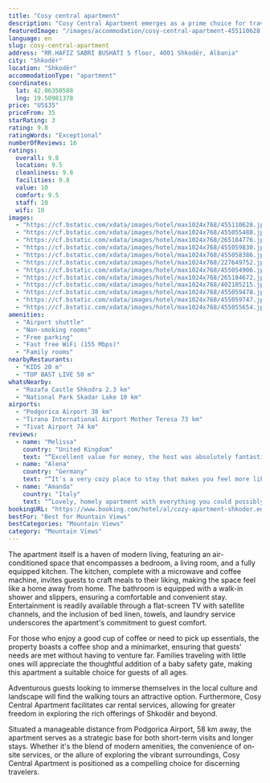 ```yaml
---
title: "Cosy central apartment"
description: "Cosy Central Apartment emerges as a prime choice for travelers seeking a blend of comfort and convenience in the heart of Shkodër, located just 48 km from the Port of Bar."
featuredImage: "/images/accommodation/cosy-central-apartment-455110628.jpg"
language: en
slug: cosy-central-apartment
address: "RR.HAFIZ SABRI BUSHATI 5 floor, 4001 Shkodër, Albania"
city: "Shkodër"
location: "Shkodër"
accommodationType: "apartment"
coordinates:
  lat: 42.06350588
  lng: 19.50981378
price: "US$35"
priceFrom: 35
starRating: 3
rating: 9.8
ratingWords: "Exceptional"
numberOfReviews: 16
ratings:
  overall: 9.8
  location: 9.5
  cleanliness: 9.8
  facilities: 9.8
  value: 10
  comfort: 9.5
  staff: 10
  wifi: 10
images:
  - "https://cf.bstatic.com/xdata/images/hotel/max1024x768/455110628.jpg?k=56304a6ddb19cd22c83db922ac2757de276cc90c5e486670467a9a8a55684f6d&o=&hp=1"
  - "https://cf.bstatic.com/xdata/images/hotel/max1024x768/455055488.jpg?k=ba86ae513d59ab9547def03aa9716c14bc010cbc757ee54c00b8d7fb7d30b800&o=&hp=1"
  - "https://cf.bstatic.com/xdata/images/hotel/max1024x768/265184776.jpg?k=a13dd9ac30f20da965a5537bd090285c004bc88530fd2546cd43aa53f5adbc24&o=&hp=1"
  - "https://cf.bstatic.com/xdata/images/hotel/max1024x768/455059830.jpg?k=08b99725096dbb1d375da693b01d5aac590eb55f80dbde3254f790067acf554e&o=&hp=1"
  - "https://cf.bstatic.com/xdata/images/hotel/max1024x768/455058386.jpg?k=2db084597bc1da4bba3642cdc5bc104d7fada93d531e130a6cd92adbc494c4ff&o=&hp=1"
  - "https://cf.bstatic.com/xdata/images/hotel/max1024x768/227649752.jpg?k=ab6d83cc395ef95050249ea1c278b5c4014e14e6a4db48cdd770b32694ac3440&o=&hp=1"
  - "https://cf.bstatic.com/xdata/images/hotel/max1024x768/455054906.jpg?k=a850fe1af84992b0d3ed5e941304afd54ff2879795abf45df3625f65a29d6962&o=&hp=1"
  - "https://cf.bstatic.com/xdata/images/hotel/max1024x768/265184672.jpg?k=12b0e504abd5c120392cd1af92e91826c70a69a1f75fd5323ca460d351c75342&o=&hp=1"
  - "https://cf.bstatic.com/xdata/images/hotel/max1024x768/402105215.jpg?k=31cd5590c268017aa0f1552e04b930d732e109dc3b23271f25131f0457b95123&o=&hp=1"
  - "https://cf.bstatic.com/xdata/images/hotel/max1024x768/455059478.jpg?k=6b5c6bf94531c883cafce114000b346780c4f48cef8fb649117b9728d69853f6&o=&hp=1"
  - "https://cf.bstatic.com/xdata/images/hotel/max1024x768/455059747.jpg?k=5660d3d8498d83788ec604376ca06477be0f8eb23b731851d88ed098b53ff3ab&o=&hp=1"
  - "https://cf.bstatic.com/xdata/images/hotel/max1024x768/455055654.jpg?k=a4eabf2597c8f512d298fe785533cf6b4890d0e82a7c3f5c58de4cd36e7bdc65&o=&hp=1"
amenities:
  - "Airport shuttle"
  - "Non-smoking rooms"
  - "Free parking"
  - "Fast free WiFi (155 Mbps)"
  - "Family rooms"
nearbyRestaurants:
  - "KIDS 20 m"
  - "TOP BAST LIVE 50 m"
whatsNearby:
  - "Rozafa Castle Shkodra 2.3 km"
  - "National Park Skadar Lake 10 km"
airports:
  - "Podgorica Airport 38 km"
  - "Tirana International Airport Mother Teresa 73 km"
  - "Tivat Airport 74 km"
reviews:
  - name: "Melissa"
    country: "United Kingdom"
    text: "“Excellent value for money, the host was absolutely fantastic. She was super helpful and organised a wonderful trip for us to Theth for a very reasonable price. We had a private tour and went to a magnificent waterfall and canyon. Our host Brikela...”"
  - name: "Alena"
    country: "Germany"
    text: "“It's a very cozy place to stay that makes you feel more like staying at friends' house. We felt very comfortable and you will find everything you need in the apartment due to the good facilities. The welcome was very warm and we were helped...”"
  - name: "Amanda"
    country: "Italy"
    text: "“Lovely, homely apartment with everything you could possibly need. Brikela is a fabulous host.”"
bookingURL: "https://www.booking.com/hotel/al/cozy-apartment-shkoder.en-gb.html?aid=8035640"
bestFor: "Best for Mountain Views"
bestCategories: "Mountain Views"
category: "Mountain Views"
---
```


The apartment itself is a haven of modern living, featuring an air-conditioned space that encompasses a bedroom, a living room, and a fully equipped kitchen. The kitchen, complete with a microwave and coffee machine, invites guests to craft meals to their liking, making the space feel like a home away from home. The bathroom is equipped with a walk-in shower and slippers, ensuring a comfortable and convenient stay. Entertainment is readily available through a flat-screen TV with satellite channels, and the inclusion of bed linen, towels, and laundry service underscores the apartment's commitment to guest comfort.

For those who enjoy a good cup of coffee or need to pick up essentials, the property boasts a coffee shop and a minimarket, ensuring that guests' needs are met without having to venture far. Families traveling with little ones will appreciate the thoughtful addition of a baby safety gate, making this apartment a suitable choice for guests of all ages.

Adventurous guests looking to immerse themselves in the local culture and landscape will find the walking tours an attractive option. Furthermore, Cosy Central Apartment facilitates car rental services, allowing for greater freedom in exploring the rich offerings of Shkodër and beyond.

Situated a manageable distance from Podgorica Airport, 58 km away, the apartment serves as a strategic base for both short-term visits and longer stays. Whether it's the blend of modern amenities, the convenience of on-site services, or the allure of exploring the vibrant surroundings, Cosy Central Apartment is positioned as a compelling choice for discerning travelers.
